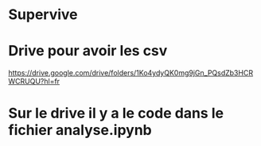 # Supervive

# Drive pour avoir les csv
https://drive.google.com/drive/folders/1Ko4ydyQK0mg9jGn_PQsdZb3HCRWCRUQU?hl=fr

# Sur le drive il y a le code dans le fichier analyse.ipynb 
